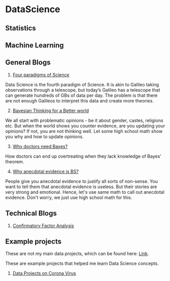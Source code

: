 # DataScience

## Statistics

## Machine Learning


## General Blogs
1. [Four paradigms of Science](https://dsaikrishna.wordpress.com/2021/08/29/four-paradigms-of-science/)

Data Science is the fourth paradigm of Science. It is akin to Galileo taking observations through a telescope, but today’s Galileo has a telescope that can generate hundreds of GBs of data per day. The problem is that there are not enough Galileos to interpret this data and create more theories.

2. [Bayesian Thinking for a Better world](https://d-saikrishna.github.io/Blogs/Anviksiki/bayesian-thinking.html)

 We all start with problematic opinions - be it about gender, castes, religions etc. But when the world shows you counter evidence, are you updating your opinions? If not, you are not thinking well. Let some high school math show you why and how to update opinions.

3. [Why doctors need Bayes?](https://d-saikrishna.github.io/Blogs/Anviksiki/bayes-doctor.html)

How doctors can end up overtreating when they lack knowledge of Bayes' theorem. 

4. [Why anecdotal evidence is BS?](https://d-saikrishna.github.io/Blogs/Anviksiki/anecdotal-bs.html)

 People give you anecdotal evidence to justify all sorts of non-sense. You want to tell them that anecdotal evidence is useless. But their stories are very strong and emotional. Hence, let's use same math to call out anecdotal evidence. Don't worry, we just use high school math for this.

## Technical Blogs

1. [Confirmatory Factor Analysis](https://medium.com/civicdatalab/identifying-flood-preparedness-factors-using-factor-analysis-fb4f20ebfd4b)


## Example projects
These are not my main data projects, which can be found here: [Link](https://d-saikrishna.github.io/Data/index.html).

These are example projects that helped me learn Data Science concepts.

1.  [Data Projects on Corona Virus](https://github.com/d-saikrishna/DataScience/Projects/COVID-19)


